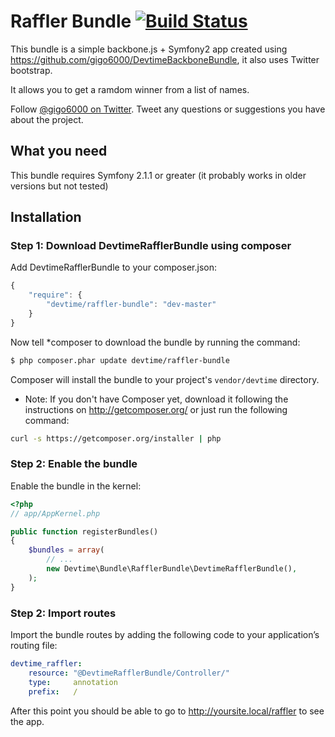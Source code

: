 # Raffler Bundle [![Build Status](https://secure.travis-ci.org/gigo6000/DevtimeRafflerBundle.png?branch=master)](http://travis-ci.org/gigo6000/DevtimeRafflerBundle)

This bundle is a simple backbone.js + Symfony2 app created using https://github.com/gigo6000/DevtimeBackboneBundle, it also uses Twitter bootstrap. 

It allows you to get a ramdom winner from a list of names.

Follow [@gigo6000 on Twitter](http://twitter.com/gigo6000). Tweet any questions or suggestions you have about the project.

## What you need 
This bundle requires Symfony 2.1.1 or greater (it probably works in older versions but not tested)

    
## Installation

### Step 1: Download DevtimeRafflerBundle using composer

Add DevtimeRafflerBundle to your composer.json:

```js
{
    "require": {
        "devtime/raffler-bundle": "dev-master"
    }
}
```

Now tell *composer to download the bundle by running the command:

``` bash
$ php composer.phar update devtime/raffler-bundle
```

Composer will install the bundle to your project's `vendor/devtime` directory.

* Note: If you don't have Composer yet, download it following the instructions on
http://getcomposer.org/ or just run the following command:

``` bash
curl -s https://getcomposer.org/installer | php 
```

### Step 2: Enable the bundle

Enable the bundle in the kernel:

``` php
<?php
// app/AppKernel.php

public function registerBundles()
{
    $bundles = array(
        // ...
        new Devtime\Bundle\RafflerBundle\DevtimeRafflerBundle(),
    );
}
```

### Step 2: Import routes

Import the bundle routes by adding the following code to your application’s routing file:

``` yml
devtime_raffler:
    resource: "@DevtimeRafflerBundle/Controller/"
    type:     annotation
    prefix:   /  
```

After this point you should be able to go to http://yoursite.local/raffler to see the app.
